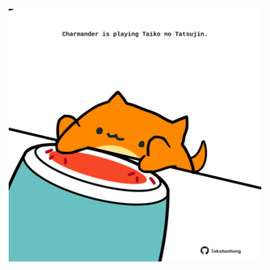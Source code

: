 <!-- built at 22/03/2022, 05:00:55 UTC -->
<p align="center">
  <img width="500" height="500" src="./ReadmeImage.svg">
</p>
